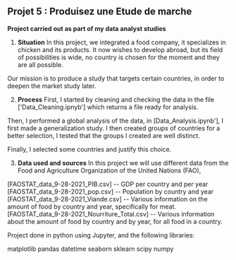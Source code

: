 ## Projet 5 : Produisez une Etude de marche

**Project carried out as part of my data analyst studies**

1. **Situation**
In this project, we integrated a food company, it specializes in chicken and its products. It now wishes to develop abroad, but its field of possibilities is wide, no country is chosen for the moment and they are all possible.

Our mission is to produce a study that targets certain countries, in order to deepen the market study later.

2. **Process**
First, I started by cleaning and checking the data in the file ['Data_Cleaning.ipnyb'] which returns a file ready for analysis.

Then, I performed a global analysis of the data, in [Data_Analysis.ipynb'], I first made a generalization study. I then created groups of countries for a better selection, I tested that the groups I created are well distinct.

Finally, I selected some countries and justify this choice.

3. **Data used and sources**
In this project we will use different data from the Food and Agriculture Organization of the United Nations (FAO),

[FAOSTAT_data_9-28-2021_PIB.csv] -- GDP per country and per year
[FAOSTAT_data_9-28-2021_pop.csv] -- Population by country and year
[FAOSTAT_data_9-28-2021_Viande.csv] -- Various information on the amount of food by country and year, specifically for meat.
[FAOSTAT_data_9-28-2021_Nourriture_Total.csv] -- Various information about the amount of food by country and by year, for all food in a country.

Project done in python using Jupyter, and the following libraries:

matplotlib
pandas
datetime
seaborn
sklearn
scipy
numpy
